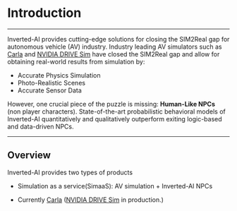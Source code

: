 # Introduction

---
Inverted-AI provides cutting-edge solutions for closing the SIM2Real gap for autonomous vehicle (AV) industry.
Industry leading AV simulators such as [Carla](https://carla.org/) and [NVIDIA DRIVE Sim](https://www.nvidia.com/en-us/self-driving-cars/simulation/) have closed the SIM2Real gap and allow for obtaining real-world results from simulation by:
* Accurate Physics Simulation
* Photo-Realistic Scenes
* Accurate Sensor Data

However, one crucial piece of the puzzle is missing: **Human-Like NPCs** (non player characters).
State-of-the-art probabilistic behavioral models of Inverted-AI quantitatively and qualitatively outperform exiting logic-based and data-driven NPCs.

---
## Overview
Inverted-AI provides two types of products
* Simulation as a service(SimaaS): AV simulation + Inverted-AI NPCs
- Currently [Carla](https://carla.org/) ([NVIDIA DRIVE Sim](https://www.nvidia.com/en-us/self-driving-cars/simulation/) in production.)
